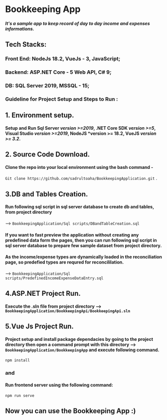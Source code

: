 # Bookkeeping App
##### It's a sample app to keep record of day to day income and expenses informations.


## Tech Stacks:
### Front End: NodeJs 18.2, VueJs - 3, JavaScript;

### Backend: ASP.NET Core - 5 Web API, C# 9;

### DB: SQL Server 2019, MSSQL - 15;

### Guideline for Project Setup and Steps to Run :

## 1. Environment setup.

#### Setup and Run Sql Server *version >=2019*, .NET Core SDK *version >=5*, Visual Studio *version >=2019*, NodeJS *version >= 18.2, VueJS *version >= 3.2*.

## 2. Source Code Download.

#### Clone the repo into your local environment using the bash command -

``` Git clone https://github.com/sadrultoaha/BookkeepingApplication.git ``` .

## 3.DB and Tables Creation.

#### Run following sql script in sql server database to create db and tables, from project directory 

--> `BookkeepingApplication/Sql scripts/DBandTableCreation.sql`

#### If you want to fast preview the application without creating any predefined data form the pages, then you can run following sql script in sql server database to prepare few sample dataset from project directory. 

#### As the income/expense types are dynamically loaded in the reconciliation page, so predefied types are requred for reconcililation. 

--> `BookkeepingApplication/Sql scripts/PredefinedIncomeExpenseDataEntry.sql`

## 4.ASP.NET Project Run.

#### Execute the .sln file from project directory --> `BookkeepingApplication/BookkeepingApi/BookkeepingApi.sln`

## 5.Vue Js Project Run.

#### Project setup and install package dependacies by going to the project directory then open a command prompt with this directory --> `BookkeepingApplication/BookkeepingApp` and execute following command.
```
npm install
```
### and 

#### Run frontend server using the following command:
```
npm run serve
```

## Now you can use the Bookkeeping App :) 

